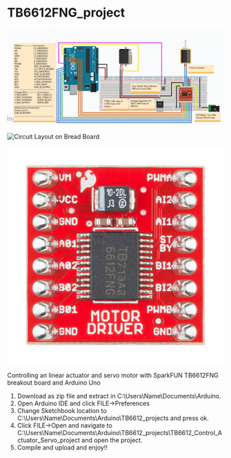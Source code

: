 TB6612FNG_project
======================================================================================================

![*Fritizing Circuit Diagram*](https://github.com/enzof6/TB6612FNG_project/blob/master/images/circuit_diagram.PNG)

![*Circuit Layout on Bread Board*](https://github.com/enzof6/TB6612FNG_project/blob/master/images/IMG_0040.jpg)

![*TB6612FNG Breakout Board SparkFUN*](https://github.com/enzof6/TB6612FNG_project/blob/master/images/tb6612fng%20pinout.jpg)

Controlling an linear actuator and servo motor with SparkFUN TB6612FNG breakout board and Arduino Uno

1. Download as zip file and extract in C:\Users\Name\Documents\Arduino.
2. Open Arduino IDE and click FILE->Preferences
3. Change Sketchbook location to C:\Users\Name\Documents\Arduino\TB6612_projects and press ok.
4. Click FILE->Open and navigate to C:\Users\Name\Documents\Arduino\TB6612_projects\TB6612_Control_Actuator_Servo_project and open the project.
5. Compile and upload and enjoy!!
